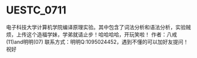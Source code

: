 # UESTC_0711
电子科技大学计算机学院编译原理实验。其中包含了词法分析和语法分析，实验贼烦，上传这个造福学妹，学弟就请止步！哈哈哈哈，开玩笑啦！
作者：八戒(11)and明明(07)
联系方式：明明Q:1095024452，遇到不懂的可以加好友提问！祝好
